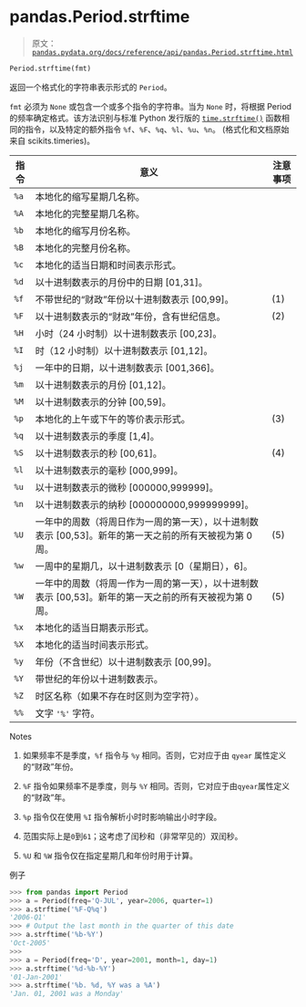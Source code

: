# pandas.Period.strftime

> 原文：[`pandas.pydata.org/docs/reference/api/pandas.Period.strftime.html`](https://pandas.pydata.org/docs/reference/api/pandas.Period.strftime.html)

```py
Period.strftime(fmt)
```

返回一个格式化的字符串表示形式的 `Period`。

`fmt` 必须为 `None` 或包含一个或多个指令的字符串。当为 `None` 时，将根据 Period 的频率确定格式。该方法识别与标准 Python 发行版的 [`time.strftime()`](https://docs.python.org/3/library/time.html#time.strftime "(在 Python v3.12 中)") 函数相同的指令，以及特定的额外指令 `%f`、`%F`、`%q`、`%l`、`%u`、`%n`。 (格式化和文档原始来自 scikits.timeries)。

| 指令 | 意义 | 注意事项 |
| --- | --- | --- |
| `%a` | 本地化的缩写星期几名称。 |  |
| `%A` | 本地化的完整星期几名称。 |  |
| `%b` | 本地化的缩写月份名称。 |  |
| `%B` | 本地化的完整月份名称。 |  |
| `%c` | 本地化的适当日期和时间表示形式。 |  |
| `%d` | 以十进制数表示的月份中的日期 [01,31]。 |  |
| `%f` | 不带世纪的“财政”年份以十进制数表示 [00,99]。 | (1) |
| `%F` | 以十进制数表示的“财政”年份，含有世纪信息。 | (2) |
| `%H` | 小时（24 小时制）以十进制数表示 [00,23]。 |  |
| `%I` | 时（12 小时制）以十进制数表示 [01,12]。 |  |
| `%j` | 一年中的日期，以十进制数表示 [001,366]。 |  |
| `%m` | 以十进制数表示的月份 [01,12]。 |  |
| `%M` | 以十进制数表示的分钟 [00,59]。 |  |
| `%p` | 本地化的上午或下午的等价表示形式。 | (3) |
| `%q` | 以十进制数表示的季度 [1,4]。 |  |
| `%S` | 以十进制数表示的秒 [00,61]。 | (4) |
| `%l` | 以十进制数表示的毫秒 [000,999]。 |  |
| `%u` | 以十进制数表示的微秒 [000000,999999]。 |  |
| `%n` | 以十进制数表示的纳秒 [000000000,999999999]。 |  |
| `%U` | 一年中的周数（将周日作为一周的第一天），以十进制数表示 [00,53]。新年的第一天之前的所有天被视为第 0 周。 | (5) |
| `%w` | 一周中的星期几，以十进制数表示 [0（星期日），6]。 |  |
| `%W` | 一年中的周数（将周一作为一周的第一天），以十进制数表示 [00,53]。新年的第一天之前的所有天被视为第 0 周。 | (5) |
| `%x` | 本地化的适当日期表示形式。 |  |
| `%X` | 本地化的适当时间表示形式。 |  |
| `%y` | 年份（不含世纪）以十进制数表示 [00,99]。 |  |
| `%Y` | 带世纪的年份以十进制数表示。 |  |
| `%Z` | 时区名称（如果不存在时区则为空字符）。 |  |
| `%%` | 文字 `'%'` 字符。 |  |

Notes

1.  如果频率不是季度，`%f` 指令与 `%y` 相同。否则，它对应于由 `qyear` 属性定义的“财政”年份。

1.  `%F` 指令如果频率不是季度，则与 `%Y` 相同。否则，它对应于由`qyear`属性定义的“财政”年。

1.  `%p` 指令仅在使用 `%I` 指令解析小时时影响输出小时字段。

1.  范围实际上是`0`到`61`；这考虑了闰秒和（非常罕见的）双闰秒。

1.  `%U` 和 `%W` 指令仅在指定星期几和年份时用于计算。

例子

```py
>>> from pandas import Period
>>> a = Period(freq='Q-JUL', year=2006, quarter=1)
>>> a.strftime('%F-Q%q')
'2006-Q1'
>>> # Output the last month in the quarter of this date
>>> a.strftime('%b-%Y')
'Oct-2005'
>>>
>>> a = Period(freq='D', year=2001, month=1, day=1)
>>> a.strftime('%d-%b-%Y')
'01-Jan-2001'
>>> a.strftime('%b. %d, %Y was a %A')
'Jan. 01, 2001 was a Monday' 
```
